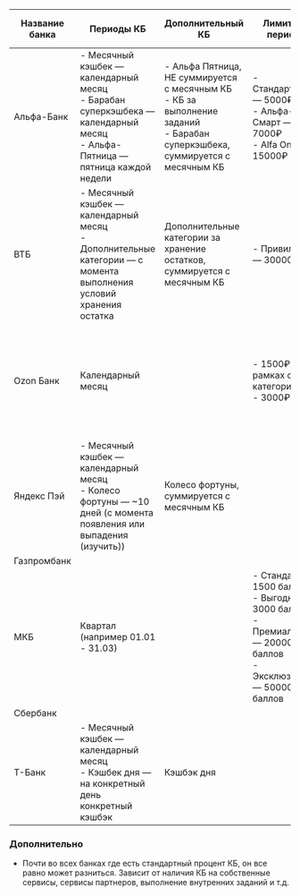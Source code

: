 
| Название банка | Периоды КБ                                                                                                                     | Дополнительный КБ                                                                                                                | Лимит (за период)                                                                                                     | Максимальное кол-во категорий                             | Процент КБ                                                       | Валюта КБ                                                                                                                              | Дополнительно                                                                                                                                  |
| -------------- | ------------------------------------------------------------------------------------------------------------------------------ | -------------------------------------------------------------------------------------------------------------------------------- | --------------------------------------------------------------------------------------------------------------------- | --------------------------------------------------------- | ---------------------------------------------------------------- | -------------------------------------------------------------------------------------------------------------------------------------- | ---------------------------------------------------------------------------------------------------------------------------------------------- |
| Альфа-Банк     | - Месячный кэшбек — календарный месяц<br>- Барабан суперкэшбека — календарный месяц<br>- Альфа-Пятница — пятница каждой недели | - Альфа Пятница, НЕ суммируется с месячным КБ<br>- КБ за выполнение заданий<br>- Барабан суперкэшбека, суммируется с месячным КБ | - Стандартный — 5000₽<br>- Альфа-Смарт — 7000₽<br>- Alfa Only — 15000₽                                                | - Стандартный — 3<br>- Альфа-Смарт — 4<br>- Alfa Only — 5 | - Стандартный — 5%<br>- Альфа-Смарт — 5%<br>- Alfa Only — 7%     | Рубли                                                                                                                                  |                                                                                                                                                |
| ВТБ            | - Месячный кэшбек — календарный месяц<br>- Дополнительные категории — с момента выполнения условий хранения остатка            | Дополнительные категории за хранение остатков, суммируется с месячным КБ                                                         | - Привилегия — 30000₽                                                                                                 | 3                                                         | Процент разнится между категориями                               | Рубли                                                                                                                                  |                                                                                                                                                |
| Ozon Банк      | Календарный месяц                                                                                                              |                                                                                                                                  | - 1500₽ в рамках одной категории<br>- 3000₽ всего                                                                     | 4                                                         | Процент разнится между категориями                               | [Рубли](https://docs.ozon.ru/common/ozon-finance/sales/outside)                                                                        | Подписка [Ozon Premium](https://www.ozon.ru/premium/) дает дополнительные категории **на выбор**:<br>- Кафе и Рестораны — 5%<br>- Фастфуд — 5% |
| Яндекс Пэй     | - Месячный кэшбек — календарный месяц<br>- Колесо фортуны — ~10 дней (с момента появления или выпадения (изучить))             | Колесо фортуны, суммируется с месячным КБ                                                                                        |                                                                                                                       |                                                           | Процент разнится между категориями                               | [Баллы Плюс](https://yandex.ru/support/pay/ru/cashback)                                                                                | Необязательно выбирать сразу все категории на месяц                                                                                            |
| Газпромбанк    |                                                                                                                                |                                                                                                                                  |                                                                                                                       |                                                           |                                                                  |                                                                                                                                        |                                                                                                                                                |
| МКБ            | Квартал (например 01.01 - 31.03)                                                                                               |                                                                                                                                  | - Стандарт — 1500 баллов<br>- Выгодный — 3000 баллов<br>- Премиальный — 20000 баллов<br>- Эксклюзивный — 50000 баллов |                                                           | - Выгодный/Корпоративный — 5%<br>- Премиальный/Эксклюзивный — 7% | [Баллы](https://mkb.ru/personal/cards/privileges)<br>- Можно перевести в рубли (1 балл = 1 рубль)<br>- У перевода есть месячные лимиты | Есть возможность платно поменять категории                                                                                                     |
| Сбербанк       |                                                                                                                                |                                                                                                                                  |                                                                                                                       |                                                           |                                                                  |                                                                                                                                        |                                                                                                                                                |
| Т-Банк         | - Месячный кэшбек — календарный месяц<br>- Кэшбек дня — на конкретный день конкретный кэшбэк                                   | Кэшбэк дня                                                                                                                       |                                                                                                                       |                                                           |                                                                  |                                                                                                                                        |                                                                                                                                                |

### Дополнительно
- Почти во всех банках где есть стандартный процент КБ, он все равно может разниться. Зависит от наличия КБ на собственные сервисы, сервисы партнеров, выполнение внутренних заданий и т.д.